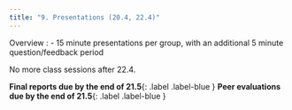 ```yaml
---
title: "9. Presentations (20.4, 22.4)"
---
```


Overview
: - 15 minute presentations per group, with an additional 5 minute question/feedback period

No more class sessions after 22.4. 

**Final reports due by the end of 21.5**{: .label .label-blue } **Peer evaluations due by the end of 21.5**{: .label .label-blue }